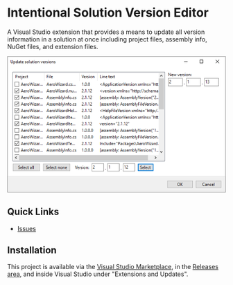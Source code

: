 # Intentional Solution Version Editor

A Visual Studio extension that provides a means to update all version information in a solution at once including project files, assembly info, NuGet files, and extension files.

![](img/Capture.png)

## Quick Links
* [Issues](https://github.com/dahall/IntentionalSolutionVersion/issues)

## Installation
This project is available via the [Visual Studio Marketplace](https://marketplace.visualstudio.com/items?itemName=dahall.IntentionalSolutionVersion), in the [Releases area](https://github.com/dahall/IntentionalSolutionVersion/releases/latest), and inside Visual Studio under "Extensions and Updates".
